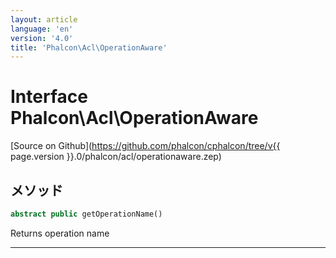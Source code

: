 ```yaml
---
layout: article
language: 'en'
version: '4.0'
title: 'Phalcon\Acl\OperationAware'
---
```

# Interface **Phalcon\Acl\OperationAware**

[Source on Github](https://github.com/phalcon/cphalcon/tree/v{{ page.version }}.0/phalcon/acl/operationaware.zep)

## メソッド

```php
abstract public getOperationName()
```

Returns operation name

* * *